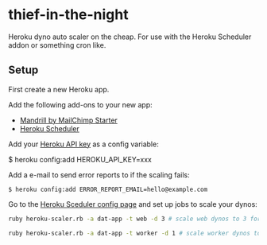 thief-in-the-night
==================

Heroku dyno auto scaler on the cheap. For use with the Heroku Scheduler addon or something cron like.

## Setup

First create a new Heroku app. 

Add the following add-ons to your new app:

* [Mandrill by MailChimp Starter](https://addons.heroku.com/mandrill) 
* [Heroku Scheduler](https://addons.heroku.com/scheduler)

Add your [Heroku API key](https://devcenter.heroku.com/articles/platform-api-quickstart#authentication) as a config variable:

  $ heroku config:add HEROKU_API_KEY=xxx
	
Add a e-mail to send error reports to if the scaling fails:

	$ heroku config:add ERROR_REPORT_EMAIL=hello@example.com
	
Go to the [Heroku Sceduler config page](https://heroku-scheduler.herokuapp.com/dashboard) and set up jobs to scale your dynos: 

```bash
ruby heroku-scaler.rb -a dat-app -t web -d 3 # scale web dynos to 3 for the app dat-app
```

```bash
ruby heroku-scaler.rb -a dat-app -t worker -d 1 # scale worker dynos to 1  for the app dat-app
```
